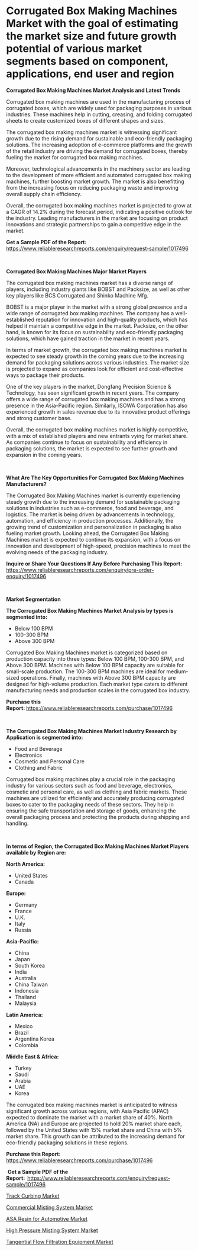 <p><h1>Corrugated Box Making Machines Market with the goal of estimating the market size and future growth potential of various market segments based on component, applications, end user and region</h1></p><p><strong>Corrugated Box Making Machines Market Analysis and Latest Trends</strong></p>
<p><p>Corrugated box making machines are used in the manufacturing process of corrugated boxes, which are widely used for packaging purposes in various industries. These machines help in cutting, creasing, and folding corrugated sheets to create customized boxes of different shapes and sizes.</p><p>The corrugated box making machines market is witnessing significant growth due to the rising demand for sustainable and eco-friendly packaging solutions. The increasing adoption of e-commerce platforms and the growth of the retail industry are driving the demand for corrugated boxes, thereby fueling the market for corrugated box making machines.</p><p>Moreover, technological advancements in the machinery sector are leading to the development of more efficient and automated corrugated box making machines, further boosting market growth. The market is also benefitting from the increasing focus on reducing packaging waste and improving overall supply chain efficiency.</p><p>Overall, the corrugated box making machines market is projected to grow at a CAGR of 14.2% during the forecast period, indicating a positive outlook for the industry. Leading manufacturers in the market are focusing on product innovations and strategic partnerships to gain a competitive edge in the market.</p></p>
<p><strong>Get a Sample PDF of the Report:&nbsp;</strong> <a href="https://www.reliableresearchreports.com/enquiry/request-sample/1017496">https://www.reliableresearchreports.com/enquiry/request-sample/1017496</a></p>
<p>&nbsp;</p>
<p><strong>Corrugated Box Making Machines Major Market Players</strong></p>
<p><p>The corrugated box making machines market has a diverse range of players, including industry giants like BOBST and Packsize, as well as other key players like BCS Corrugated and Shinko Machine Mfg. </p><p>BOBST is a major player in the market with a strong global presence and a wide range of corrugated box making machines. The company has a well-established reputation for innovation and high-quality products, which has helped it maintain a competitive edge in the market.  Packsize, on the other hand, is known for its focus on sustainability and eco-friendly packaging solutions, which have gained traction in the market in recent years.</p><p>In terms of market growth, the corrugated box making machines market is expected to see steady growth in the coming years due to the increasing demand for packaging solutions across various industries. The market size is projected to expand as companies look for efficient and cost-effective ways to package their products.</p><p>One of the key players in the market, Dongfang Precision Science & Technology, has seen significant growth in recent years. The company offers a wide range of corrugated box making machines and has a strong presence in the Asia-Pacific region. Similarly, ISOWA Corporation has also experienced growth in sales revenue due to its innovative product offerings and strong customer base.</p><p>Overall, the corrugated box making machines market is highly competitive, with a mix of established players and new entrants vying for market share. As companies continue to focus on sustainability and efficiency in packaging solutions, the market is expected to see further growth and expansion in the coming years.</p></p>
<p>&nbsp;</p>
<p><strong>What Are The Key Opportunities For Corrugated Box Making Machines Manufacturers?</strong></p>
<p><p>The Corrugated Box Making Machines market is currently experiencing steady growth due to the increasing demand for sustainable packaging solutions in industries such as e-commerce, food and beverage, and logistics. The market is being driven by advancements in technology, automation, and efficiency in production processes. Additionally, the growing trend of customization and personalization in packaging is also fueling market growth. Looking ahead, the Corrugated Box Making Machines market is expected to continue its expansion, with a focus on innovation and development of high-speed, precision machines to meet the evolving needs of the packaging industry.</p></p>
<p><strong>Inquire or Share Your Questions If Any Before Purchasing This Report:</strong> <a href="https://www.reliableresearchreports.com/enquiry/pre-order-enquiry/1017496">https://www.reliableresearchreports.com/enquiry/pre-order-enquiry/1017496</a></p>
<p>&nbsp;</p>
<p><strong>Market Segmentation</strong></p>
<p><strong>The Corrugated Box Making Machines Market Analysis by types is segmented into:</strong></p>
<p><ul><li>Below 100 BPM</li><li>100-300 BPM</li><li>Above 300 BPM</li></ul></p>
<p><p>Corrugated Box Making Machines market is categorized based on production capacity into three types: Below 100 BPM, 100-300 BPM, and Above 300 BPM. Machines with Below 100 BPM capacity are suitable for small-scale production. The 100-300 BPM machines are ideal for medium-sized operations. Finally, machines with Above 300 BPM capacity are designed for high-volume production. Each market type caters to different manufacturing needs and production scales in the corrugated box industry.</p></p>
<p><strong>Purchase this Report:&nbsp;</strong><a href="https://www.reliableresearchreports.com/purchase/1017496">https://www.reliableresearchreports.com/purchase/1017496</a></p>
<p>&nbsp;</p>
<p><strong>The Corrugated Box Making Machines Market Industry Research by Application is segmented into:</strong></p>
<p><ul><li>Food and Beverage</li><li>Electronics</li><li>Cosmetic and Personal Care</li><li>Clothing and Fabric</li></ul></p>
<p><p>Corrugated box making machines play a crucial role in the packaging industry for various sectors such as food and beverage, electronics, cosmetic and personal care, as well as clothing and fabric markets. These machines are utilized for efficiently and accurately producing corrugated boxes to cater to the packaging needs of these sectors. They help in ensuring the safe transportation and storage of goods, enhancing the overall packaging process and protecting the products during shipping and handling.</p></p>
<p>&nbsp;</p>
<p><strong>In terms of Region, the Corrugated Box Making Machines Market Players available by Region are:</strong></p>
<p>
    <p> <strong> North America: </strong>
        <ul>
            <li>United States</li>
            <li>Canada</li>
        </ul>
        </p> 
    <p> <strong> Europe: </strong>
        <ul>
            <li>Germany</li>
            <li>France</li>
            <li>U.K.</li>
            <li>Italy</li>
            <li>Russia</li>
        </ul>
        </p> 
    <p> <strong> Asia-Pacific: </strong>
        <ul>
            <li>China</li>
            <li>Japan</li>
            <li>South Korea</li>
            <li>India</li>
            <li>Australia</li>
            <li>China Taiwan</li>
            <li>Indonesia</li>
            <li>Thailand</li>
            <li>Malaysia</li>
        </ul>
        </p> 
    <p> <strong> Latin America: </strong>
        <ul>
            <li>Mexico</li>
            <li>Brazil</li>
            <li>Argentina Korea</li>
            <li>Colombia</li>
        </ul>
        </p> 
    <p> <strong> Middle East & Africa: </strong>
        <ul>
            <li>Turkey</li>
            <li>Saudi</li>
            <li>Arabia</li>
            <li>UAE</li>
            <li>Korea</li>
        </ul>
    </p>
    </p>
<p><p>The corrugated box making machines market is anticipated to witness significant growth across various regions, with Asia Pacific (APAC) expected to dominate the market with a market share of 40%. North America (NA) and Europe are projected to hold 20% market share each, followed by the United States with 15% market share and China with 5% market share. This growth can be attributed to the increasing demand for eco-friendly packaging solutions in these regions.</p></p>
<p><strong>Purchase this Report: </strong><a href="https://www.reliableresearchreports.com/purchase/1017496">https://www.reliableresearchreports.com/purchase/1017496</a></p>
<p>&nbsp;<strong>Get a Sample PDF of the Report:&nbsp;&nbsp;</strong><a href="https://www.reliableresearchreports.com/enquiry/request-sample/1017496">https://www.reliableresearchreports.com/enquiry/request-sample/1017496</a></p>
<p><strong></strong></p>
<p><p><a href="https://medium.com/@bradomar67436/track-curbing-nbsp-market-focuses-on-market-share-size-and-projected-forecast-till-2031-658f1eaf6918">Track Curbing Market</a></p><p><a href="https://medium.com/@brendamoreno1988/commercial-misting-system-market-trends-and-market-analysis-forecasted-for-period-2024-2031-a6ef87bab30d">Commercial Misting System Market</a></p><p><a href="https://github.com/wusalecollins540tpqoz/Market-Research-Report-List-1/blob/main/asa-resin-for-automotive-market.md">ASA Resin for Automotive Market</a></p><p><a href="https://medium.com/@brendamoreno1988/high-pressure-misting-system-market-insights-into-market-cagr-market-trends-and-growth-ecdb4888d723">High Pressure Misting System Market</a></p><p><a href="https://medium.com/@kathyburton10/tangential-flow-filtration-equipment-market-furnishes-information-on-market-share-market-trends-e17289d59bf0">Tangential Flow Filtration Equipment Market</a></p></p>